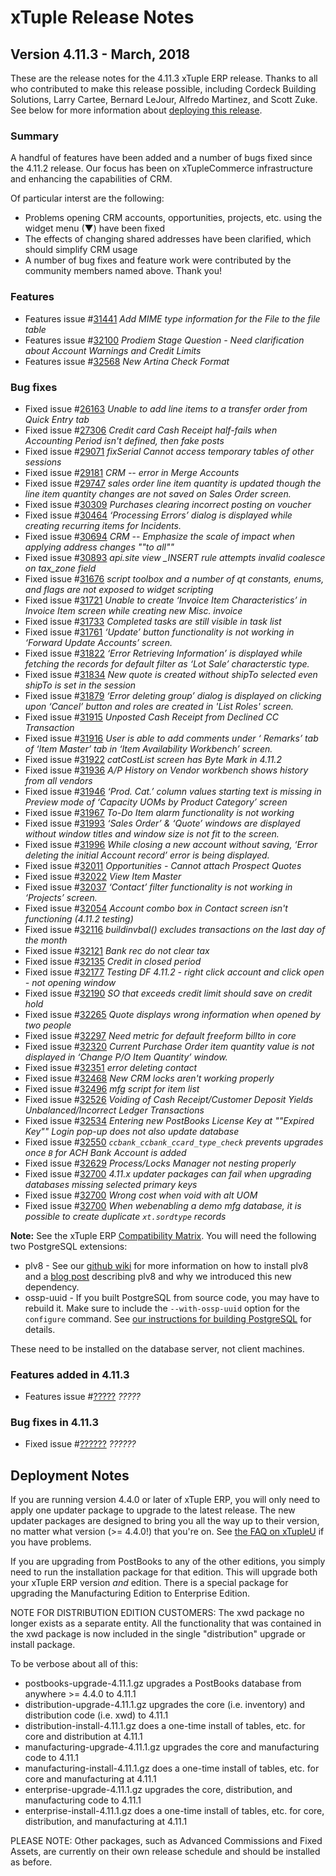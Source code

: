 
# xTuple Release Notes

## Version 4.11.3 - March, 2018

These are the release notes for the 4.11.3 xTuple ERP release.
Thanks to all who contributed to make this release possible, including
Cordeck Building Solutions, Larry Cartee, Bernard LeJour, Alfredo
Martinez, and Scott Zuke.  See below for more information about
[deploying this release](#deployment-notes).

### Summary

A handful of features have been added and a number of bugs fixed since the 4.11.2 release. Our focus has been on xTupleCommerce infrastructure and enhancing the capabilities of CRM.

Of particular interst are the following:

- Problems opening CRM accounts, opportunities, projects, etc. using the widget menu (▼) have been fixed
- The effects of changing shared addresses have been clarified, which should simplify CRM usage
- A number of bug fixes and feature work were contributed by the community members named above. Thank you!

### Features

- Features issue #[31441](http://www.xtuple.org/xtincident/view/bugs/31441) _Add MIME type information for the File to the file table_
- Features issue #[32100](http://www.xtuple.org/xtincident/view/bugs/32100) _Prodiem Stage Question - Need clarification about Account Warnings and Credit Limits_
- Features issue #[32568](http://www.xtuple.org/xtincident/view/bugs/32568) _New Artina Check Format_

### Bug fixes
- Fixed issue #[26163](http://www.xtuple.org/xtincident/view/bugs/26163) _Unable to add line items to a transfer order from Quick Entry tab_
- Fixed issue #[27306](http://www.xtuple.org/xtincident/view/bugs/27306) _Credit card Cash Receipt half-fails when Accounting Period isn't defined, then fake posts_
- Fixed issue #[29071](http://www.xtuple.org/xtincident/view/bugs/29071) _fixSerial Cannot access temporary tables of other sessions_
- Fixed issue #[29181](http://www.xtuple.org/xtincident/view/bugs/29181) _CRM -- error in Merge Accounts_
- Fixed issue #[29747](http://www.xtuple.org/xtincident/view/bugs/29747) _sales order line item quantity is updated though the line item quantity changes are not saved on Sales Order screen._
- Fixed issue #[30309](http://www.xtuple.org/xtincident/view/bugs/30309) _Purchases clearing incorrect posting on voucher_
- Fixed issue #[30464](http://www.xtuple.org/xtincident/view/bugs/30464) _‘Processing Errors’ dialog is displayed while creating recurring items for Incidents._
- Fixed issue #[30694](http://www.xtuple.org/xtincident/view/bugs/30694) _CRM -- Emphasize the scale of impact when applying address changes ""to all""_
- Fixed issue #[30893](http://www.xtuple.org/xtincident/view/bugs/30893) _api.site view \_INSERT rule attempts invalid coalesce on tax_zone field_
- Fixed issue #[31676](http://www.xtuple.org/xtincident/view/bugs/31676) _script toolbox and a number of qt constants, enums, and flags are not exposed to widget scripting_
- Fixed issue #[31721](http://www.xtuple.org/xtincident/view/bugs/31721) _Unable to create ‘Invoice Item Characteristics’ in Invoice Item screen while creating new Misc. invoice_
- Fixed issue #[31733](http://www.xtuple.org/xtincident/view/bugs/31733) _Completed tasks are still visible in task list_
- Fixed issue #[31761](http://www.xtuple.org/xtincident/view/bugs/31761) _‘Update’ button functionality is not working in ‘Forward Update Accounts’ screen._
- Fixed issue #[31822](http://www.xtuple.org/xtincident/view/bugs/31822) _‘Error Retrieving Information’  is displayed while fetching the records for default filter as ‘Lot Sale’ characterstic type._
- Fixed issue #[31834](http://www.xtuple.org/xtincident/view/bugs/31834) _New quote is created without shipTo selected even shipTo is set in the session_
- Fixed issue #[31879](http://www.xtuple.org/xtincident/view/bugs/31879) _‘Error deleting group’ dialog is displayed on clicking upon ‘Cancel’ button and roles are created in 'List Roles' screen._
- Fixed issue #[31915](http://www.xtuple.org/xtincident/view/bugs/31915) _Unposted Cash Receipt from Declined CC Transaction_
- Fixed issue #[31916](http://www.xtuple.org/xtincident/view/bugs/31916) _User is able to add comments under ‘ Remarks’ tab of ‘Item Master’ tab in ‘Item Availability Workbench’ screen._
- Fixed issue #[31922](http://www.xtuple.org/xtincident/view/bugs/31922) _catCostList screen has Byte Mark in 4.11.2_
- Fixed issue #[31936](http://www.xtuple.org/xtincident/view/bugs/31936) _A/P History on Vendor workbench shows history from all vendors_
- Fixed issue #[31946](http://www.xtuple.org/xtincident/view/bugs/31946) _‘Prod. Cat.’ column values starting text is missing in Preview mode of ‘Capacity UOMs by Product Category’ screen_
- Fixed issue #[31967](http://www.xtuple.org/xtincident/view/bugs/31967) _To-Do Item alarm functionality is not working_
- Fixed issue #[31993](http://www.xtuple.org/xtincident/view/bugs/31993) _‘Sales Order’ & ‘Quote’ windows are displayed without window titles and window size is not fit to the screen._
- Fixed issue #[31996](http://www.xtuple.org/xtincident/view/bugs/31996) _While closing a new account without saving, ‘Error deleting the initial Account record’ error is being displayed._
- Fixed issue #[32011](http://www.xtuple.org/xtincident/view/bugs/32011) _Opportunities - Cannot attach Prospect Quotes_
- Fixed issue #[32022](http://www.xtuple.org/xtincident/view/bugs/32022) _View Item Master_
- Fixed issue #[32037](http://www.xtuple.org/xtincident/view/bugs/32037) _‘Contact’ filter functionality is not working in ‘Projects’ screen._
- Fixed issue #[32054](http://www.xtuple.org/xtincident/view/bugs/32054) _Account combo box in Contact screen isn't functioning (4.11.2 testing)_
- Fixed issue #[32116](http://www.xtuple.org/xtincident/view/bugs/32116) _buildinvbal() excludes transactions on the last day of the month_
- Fixed issue #[32121](http://www.xtuple.org/xtincident/view/bugs/32121) _Bank rec do not clear tax_
- Fixed issue #[32135](http://www.xtuple.org/xtincident/view/bugs/32135) _Credit in closed period_
- Fixed issue #[32177](http://www.xtuple.org/xtincident/view/bugs/32177) _Testing DF 4.11.2 - right click account and click open - not opening window_
- Fixed issue #[32190](http://www.xtuple.org/xtincident/view/bugs/32190) _SO that exceeds credit limit should save on credit hold_
- Fixed issue #[32265](http://www.xtuple.org/xtincident/view/bugs/32265) _Quote displays wrong information when opened by two people_
- Fixed issue #[32297](http://www.xtuple.org/xtincident/view/bugs/32297) _Need metric for default freeform billto in core_
- Fixed issue #[32320](http://www.xtuple.org/xtincident/view/bugs/32320) _Current Purchase Order item quantity value is not displayed in ‘Change P/O Item Quantity’ window._
- Fixed issue #[32351](http://www.xtuple.org/xtincident/view/bugs/32351) _error deleting contact_
- Fixed issue #[32468](http://www.xtuple.org/xtincident/view/bugs/32468) _New CRM locks aren't working properly_
- Fixed issue #[32496](http://www.xtuple.org/xtincident/view/bugs/32496) _mfg script for item list_
- Fixed issue #[32526](http://www.xtuple.org/xtincident/view/bugs/32526) _Voiding of Cash Receipt/Customer Deposit Yields Unbalanced/Incorrect Ledger Transactions_
- Fixed issue #[32534](http://www.xtuple.org/xtincident/view/bugs/32534) _Entering new PostBooks License Key at ""Expired Key"" Login pop-up does not also update database_
- Fixed issue #[32550](http://www.xtuple.org/xtincident/view/bugs/32550) _`ccbank_ccbank_ccard_type_check` prevents upgrades once `B` for ACH Bank Account is added_
- Fixed issue #[32629](http://www.xtuple.org/xtincident/view/bugs/32629) _Process/Locks Manager not nesting properly_
- Fixed issue #[32700](http://www.xtuple.org/xtincident/view/bugs/32675) _4.11.x updater packages can fail when upgrading databases missing selected primary keys_
- Fixed issue #[32700](http://www.xtuple.org/xtincident/view/bugs/32687) _Wrong cost when void with alt UOM_
- Fixed issue #[32700](http://www.xtuple.org/xtincident/view/bugs/32700) _When webenabling a demo mfg database, it is possible to create duplicate `xt.sordtype` records_


**Note:** See the xTuple ERP [Compatibility Matrix](https://xtupleuniversity.xtuple.com/library/articles/compatibility-matrix).
You will need the following two PostgreSQL extensions:

- plv8 -
  See our
  [github wiki](https://github.com/xtuple/xtuple/wiki/Installing-PLv8) for
  more information on how to install plv8 and a
  [blog post](https://www.xtuple.org/blog/gmoskowitz/enabling-technologies-plv8-49)
  describing plv8 and why we introduced this new dependency.
- ossp-uuid -
  If you built PostgreSQL from source code, you may have to
  rebuild it. Make sure to include the `--with-ossp-uuid` option for
  the `configure` command. See
  [our instructions for building PostgreSQL](https://github.com/xtuple/qt-client/wiki/Desktop-Development-Environment-Setup#get-and-install-postgresql)
  for details.

These need to be installed on the database server, not client machines.

### Features added in 4.11.3

- Features issue #[?????](http://www.xtuple.org/xtincident/view/bugs/?????) _?????_

### Bug fixes in 4.11.3

- Fixed issue #[??????](http://www.xtuple.org/xtincident/view/bugs/??????) _??????_

## Deployment Notes

If you are running version 4.4.0 or later of xTuple ERP, you will only need to apply
one updater package to upgrade to the latest release. The new updater packages are
designed to bring you all the way up to their version, no matter
what version (>= 4.4.0!) that you're on.
See [the FAQ on xTupleU](https://xtupleuniversity.xtuple.com/library/faqs?field_subject_tid=23&field_role_tid=All&title=upgra&sort_by=value&sort_order=DESC&items_per_page=25)
if you have problems.

If you are upgrading from PostBooks to any of the other editions, you simply need to run the installation package for that edition. This will upgrade both your xTuple ERP version _and_ edition. There is a special package for upgrading the Manufacturing Edition to Enterprise Edition.

NOTE FOR DISTRIBUTION EDITION CUSTOMERS: The xwd package no longer
exists as a separate entity. All the functionality that was contained
in the xwd package is now included in the single "distribution" upgrade
or install package.

To be verbose about all of this:

-   postbooks-upgrade-4.11.1.gz
    upgrades a PostBooks database from anywhere >= 4.4.0 to 4.11.1
-   distribution-upgrade-4.11.1.gz
    upgrades the core (i.e. inventory) and
    distribution code (i.e. xwd) to 4.11.1
-   distribution-install-4.11.1.gz
    does a one-time install of tables, etc. for core and distribution at 4.11.1
-   manufacturing-upgrade-4.11.1.gz
    upgrades the core and manufacturing code to 4.11.1
-   manufacturing-install-4.11.1.gz
    does a one-time install of tables, etc. for core and manufacturing at 4.11.1
-   enterprise-upgrade-4.11.1.gz
    upgrades the core, distribution, and manufacturing code to 4.11.1
-   enterprise-install-4.11.1.gz
    does a one-time install of tables, etc. for core, distribution,
    and manufacturing at 4.11.1

PLEASE NOTE: Other packages, such as Advanced Commissions and Fixed
Assets, are currently on their own release schedule and should
be installed as before.
